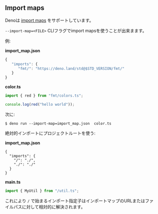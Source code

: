 ## Import maps

<!-- Deno supports [import maps](https://github.com/WICG/import-maps). -->
Denoは [import maps](https://github.com/WICG/import-maps) をサポートしています。

<!-- You can use import maps with the `--import-map=<FILE>` CLI flag. -->
`--import-map=<FILE>` CLIフラグでimport mapsを使うことが出来まます。

<!-- Example: -->
例:

**import_map.json**

```js
{
   "imports": {
      "fmt/": "https://deno.land/std@$STD_VERSION/fmt/"
   }
}
```

**color.ts**

```ts
import { red } from "fmt/colors.ts";

console.log(red("hello world"));
```

<!-- Then: -->
次に:

```shell
$ deno run --import-map=import_map.json  color.ts
```

<!-- To use your project root for absolute imports: -->
絶対的インポートにプロジェクトルートを使う:

**import_map.json**

```jsonc
{
  "imports": {
    "/": "./",
    "./": "./"
  }
}
```

**main.ts**

```ts
import { MyUtil } from "/util.ts";
```

<!--
This causes import specifiers starting with `/` to be resolved relative to the
import map's URL or file path.
-->
これにより `/` で始まるインポート指定子はインポートマップのURLまたはファイルパスに対して相対的に解決されます。
